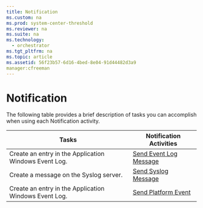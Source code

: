 ```yaml
---
title: Notification
ms.custom: na
ms.prod: system-center-threshold
ms.reviewer: na
ms.suite: na
ms.technology: 
  - orchestrator
ms.tgt_pltfrm: na
ms.topic: article
ms.assetid: 56f23b57-6d16-4bed-8e04-91d44482d3a9
manager:cfreeman
---
```

# Notification
The following table provides a brief description of tasks you can accomplish when using each Notification activity.  
  
|Tasks|Notification Activities|  
|---------|---------------------------|  
|Create an entry in the Application Windows Event Log.|[Send Event Log Message](../../orch/reference/Send-Event-Log-Message.md)|  
|Create a message on the Syslog server.|[Send Syslog Message](../../orch/reference/Send-Syslog-Message.md)|  
|Create an entry in the Application Windows Event Log.|[Send Platform Event](../../orch/reference/Send-Platform-Event.md)|  
  
